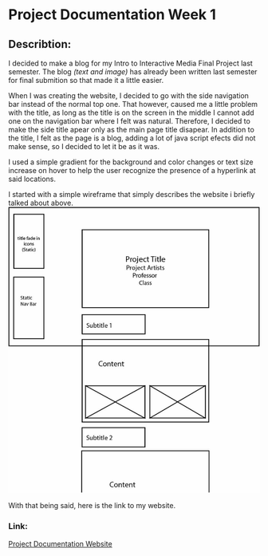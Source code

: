 # Project Documentation Week 1
## Describtion:
I decided to make a blog for my Intro to Interactive Media Final Project last semester. The blog _(text and image)_ has already been written last semester for final submition so that made it a little easier.

When I was creating the website, I decided to go with the side navigation bar instead of the normal top one. That however, caused me a little problem with the title, as long as the title is on the screen in the middle I cannot add one on the navigation bar where I felt was natural. Therefore, I decided to make the side title apear only as the main page title disapear. 
In addition to the title, I felt as the page is a blog, adding a lot of java script efects did not make sense, so I decided to let it be as it was.

I used a simple gradient for the background and color changes or text size increase on hover to help the user recognize the presence of a hyperlink at said locations.

I started with a simple wireframe that simply describes the website i briefly talked about above.
![alt text](https://github.com/fnassar/connectionslab/blob/main/Week1/ProjectDocumentation/Wireframe.jpg "Wire Frame")


With that being said, here is the link to my website.
### Link:
[Project Documentation Website](https://fnassar.github.io/connectionslab/Week1/ProjectDocumentation/index.html "Project Documentation Website")

